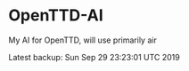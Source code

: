 # OpenTTD-AI
My AI for OpenTTD, will use primarily air

Latest backup: Sun Sep 29 23:23:01 UTC 2019
